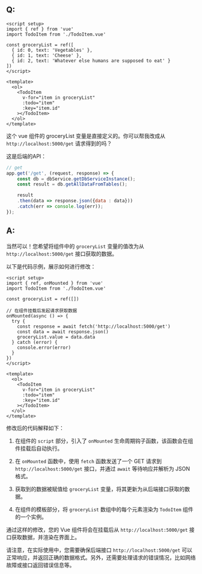 ## Q:

```vue
<script setup>
import { ref } from 'vue'
import TodoItem from './TodoItem.vue'

const groceryList = ref([
  { id: 0, text: 'Vegetables' },
  { id: 1, text: 'Cheese' },
  { id: 2, text: 'Whatever else humans are supposed to eat' }
])
</script>

<template>
  <ol>
    <TodoItem
      v-for="item in groceryList"
      :todo="item"
      :key="item.id"
    ></TodoItem>
  </ol>
</template>
```

这个 vue 组件的 groceryList 变量是直接定义的。你可以帮我改成从 `http://localhost:5000/get` 请求得到的吗？

这是后端的API：

```js
// get
app.get('/get', (request, response) => {
    const db = dbService.getDbServiceInstance();
    const result = db.getAllDataFromTables();

    result
    .then(data => response.json({data : data}))
    .catch(err => console.log(err));
});
```

## A:

当然可以！您希望将组件中的 `groceryList` 变量的值改为从 `http://localhost:5000/get` 接口获取的数据。

以下是代码示例，展示如何进行修改：

```vue
<script setup>
import { ref, onMounted } from 'vue'
import TodoItem from './TodoItem.vue'

const groceryList = ref([])

// 在组件挂载后发起请求获取数据
onMounted(async () => {
  try {
    const response = await fetch('http://localhost:5000/get')
    const data = await response.json()
    groceryList.value = data.data
  } catch (error) {
    console.error(error)
  }
})
</script>

<template>
  <ol>
    <TodoItem
      v-for="item in groceryList"
      :todo="item"
      :key="item.id"
    ></TodoItem>
  </ol>
</template>
```

修改后的代码解释如下：

1. 在组件的 `script` 部分，引入了 `onMounted` 生命周期钩子函数，该函数会在组件挂载后自动执行。

2. 在 `onMounted` 函数中，使用 `fetch` 函数发送了一个 GET 请求到 `http://localhost:5000/get` 接口，并通过 `await` 等待响应并解析为 JSON 格式。

3. 获取到的数据被赋值给 `groceryList` 变量，将其更新为从后端接口获取的数据。

4. 在组件的模板部分，将 `groceryList` 数组中的每个元素渲染为 `TodoItem` 组件的一个实例。

通过这样的修改，您的 Vue 组件将会在挂载后从 `http://localhost:5000/get` 接口获取数据，并渲染在界面上。

请注意，在实际使用中，您需要确保后端接口 `http://localhost:5000/get` 可以正常响应，并返回正确的数据格式。另外，还需要处理请求的错误情况，比如网络故障或接口返回错误信息等。